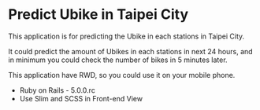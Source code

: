 # Predict Ubike in Taipei City

This application is for predicting the Ubike in each stations in Taipei City. 

It could predict the amount of Ubikes in each stations in next 24 hours, and in minimum you could check the number of bikes in 5 minutes later.

This application have RWD, so you could use it on your mobile phone.

* Ruby on Rails - 5.0.0.rc
* Use Slim and SCSS in Front-end View

